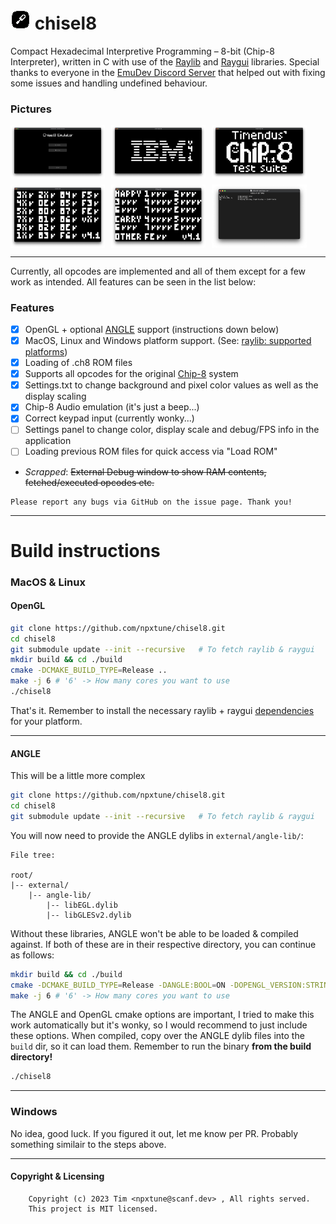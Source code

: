 # ![ICON](pictures/icon.png) chisel8
Compact Hexadecimal Interpretive Programming – 8-bit (Chip-8 Interpreter), written in C with use of the [Raylib](https://github.com/raysan5/raylib) and [Raygui](https://github.com/raysan5/raygui) libraries.
Special thanks to everyone in the [EmuDev Discord Server](https://discord.com/invite/7nuaqZ2) that helped out with fixing some issues and handling undefined behaviour.

### Pictures
<div style="display: flex; flex-wrap: wrap; gap: 10px;">
<img width="1392" alt="Menu" src="pictures/menu.png" style="width: 30%; max-width: 200px;">
<img width="1392" alt="IBM LOGO" src="pictures/ibm.png" style="width: 30%; max-width: 200px;">
<img width="1392" alt="Chip-8 TTS LOGO" src="pictures/chip8-logo.png" style="width: 30%; max-width: 200px;">
<img width="1392" alt="corax+" src="pictures/corax+.png" style="width: 30%; max-width: 200px;">
<img width="1392" alt="flags" src="pictures/flags.png" style="width: 30%; max-width: 200px;">
<img width="1392" alt="settings" src="pictures/settings.png" style="width: 30%; max-width: 200px;">
</div>

---
Currently, all opcodes are implemented and all of them except for a few work as intended. All features can be seen in the list below:

### Features
- [X] OpenGL + optional [ANGLE](https://chromium.googlesource.com/angle/angle/+/main/README.md) support (instructions down below)
- [X] MacOS, Linux and Windows platform support. (See: [raylib: supported platforms](https://www.raylib.com/#supported-platforms))
- [X] Loading of .ch8 ROM files
- [X] Supports all opcodes for the original [Chip-8](https://emu.gulrak.net/reference/opcodes/) system
- [X] Settings.txt to change background and pixel color values as well as the display scaling
- [X] Chip-8 Audio emulation (it's just a beep...)
- [X] Correct keypad input (currently wonky...)
- [ ] Settings panel to change color, display scale and debug/FPS info in the application
- [ ] Loading previous ROM files for quick access via "Load ROM"
- *Scrapped*: ~~External Debug window to show RAM contents, fetched/executed opcodes etc.~~

```
Please report any bugs via GitHub on the issue page. Thank you!
```
---
# Build instructions

### MacOS & Linux

#### OpenGL
```zsh
git clone https://github.com/npxtune/chisel8.git
cd chisel8
git submodule update --init --recursive   # To fetch raylib & raygui
mkdir build && cd ./build
cmake -DCMAKE_BUILD_TYPE=Release ..
make -j 6 # '6' -> How many cores you want to use
./chisel8
```
That's it. Remember to install the necessary raylib + raygui [dependencies](https://github.com/raysan5/raylib/wiki) for your platform.

---
#### ANGLE
This will be a little more complex
```zsh
git clone https://github.com/npxtune/chisel8.git
cd chisel8
git submodule update --init --recursive   # To fetch raylib & raygui
```
You will now need to provide the ANGLE dylibs in `external/angle-lib/`:
```
File tree:

root/
|-- external/
    |-- angle-lib/
        |-- libEGL.dylib
        |-- libGLESv2.dylib
```
Without these libraries, ANGLE won't be able to be loaded & compiled against.
If both of these are in their respective directory, you can continue as follows:
```zsh
mkdir build && cd ./build
cmake -DCMAKE_BUILD_TYPE=Release -DANGLE:BOOL=ON -DOPENGL_VERSION:STRING="ES 2.0" ..
make -j 6 # '6' -> How many cores you want to use
```
The ANGLE and OpenGL cmake options are important, I tried to make this work automatically
but it's wonky, so I would recommend to just include these options. When compiled, copy over
the ANGLE dylib files into the `build` dir, so it can load them. Remember to run the binary
**from the build directory!**
```zsh
./chisel8
```

---
### Windows
No idea, good luck. If you figured it out, let me know per PR. Probably something similair to the steps above.

---
#### Copyright & Licensing
```
    Copyright (c) 2023 Tim <npxtune@scanf.dev> , All rights served.
    This project is MIT licensed.
```